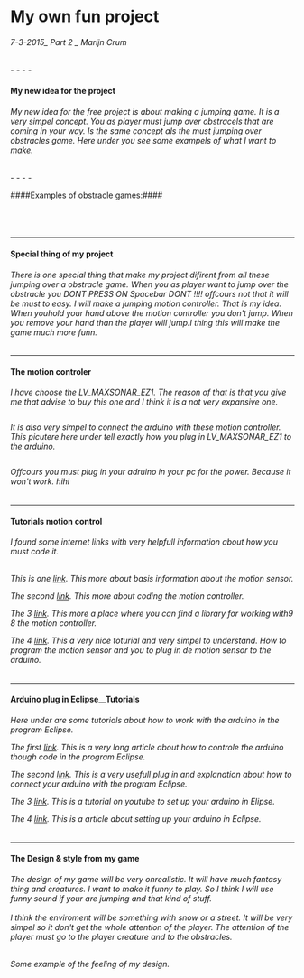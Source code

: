 <h1> My own fun project </h1>  
<h6> 7-3-2015_ Part 2 _ Marijn Crum </h6>
- - - -



#### My new idea for the project ####
<h6> My new idea for the free project is about making a jumping game. It is a very simpel concept. You as player must jump over obstracels that are coming in your way. Is the same concept als the must jumping over obstracles game. Here under you see some exampels of what I want to make.</h6>
- - - -

####Examples of obstracle games:####
<h6>

<a href="" rel="some text"><img src=http://www.trendalways.com/wp-content/uploads/2015/01/Untitled-14.jpg alt="" /></a>


<a href="" rel="some text"><img src=http://a5.mzstatic.com/us/r1000/086/Purple/ec/5d/e1/mzl.mdfydhdp.320x480-75.jpg alt="" /></a> </h6>

- - - -

#### Special thing of my project  ####

<h6> There is one special thing that make my project difirent from all these jumping over a obstracle game. When you as player want to jump over the obstracle you <i>  DONT PRESS ON Spacebar DONT !!!!</i> offcours not that it will be must to easy. I will make a jumping motion controller. That is my idea. When youhold your hand above the motion controller you don't jump. When you remove your hand than the player will jump.I thing this will make the game much more funn.
</h6>


- - - -
#### The motion controler
<h6>
I have choose the LV_MAXSONAR_EZ1. The reason of that is that you give me that advise to buy this one and I think it is a not very expansive one. 
<br>

<a href="" rel="some text"><img src=http://www.thanksbuyer.com/image/cache/data/sku-24929-0-156x122.jpg alt=""  /></a>
<br> 

It is also very simpel to connect the arduino with these motion controller. This picutere here under tell exactly how you plug in LV_MAXSONAR_EZ1 to the arduino. <br> 

<a href="" rel="some text"><img src=http://alcs.ch/wp-content/uploads/2012/01/LV-EZ0.png alt=""  /></a>
<br>

Offcours you must plug in your adruino in your pc for the power. Because it won't work. hihi

</h6> 



- - - -

#### Tutorials motion control ####

<h6>
I found some internet links with very helpfull information about how you must code it. 
<br><br>

This is one 
<a href="http://www.maxbotix.com/articles/085-pt2.htm#coding" rel="some text"> link</a>. This more about basis information about the motion sensor.
<br>

The second  <a href="http://playground.arduino.cc/Main/MaxSonar" rel="some text"> link</a>. This more about coding the motion controller.
<br>

The 3  <a href="https://github.com/Diaoul/arduino-Maxbotix"> link</a>. This more a place where you can find a library for working with9 8 the motion controller.
<br>

The 4  <a href="http://www.instructables.com/id/Getting-started-with-the-Maxbotix-sonar-sensor-q/#step4"> link</a>. This a very nice toturial and very simpel to understand. How to program the motion sensor and you to plug in de motion sensor to the arduino.
</h6>

- - - -

#### Arduino plug in Eclipse__Tutorials ####

<h6> Here under are some tutorials about how to work with the arduino in the program Eclipse.
<br> 

The first  <a href="http://playground.arduino.cc/Code/Eclipse" rel="some text"> link</a>. This is a very long article about how to controle the arduino though code in the program Eclipse.<br>

The second  <a href="https://github.com/jantje/arduino-eclipse-plugin" rel="some text"> link</a>. This is a very usefull plug in and explanation about how to connect your arduino with the program Eclipse.<br>

The 3   <a href="https://github.com/jantje/arduino-eclipse-plugin" rel="some text"> link</a>. This is a tutorial on youtube to set up your arduino in Elipse.<br>

The 4   <a href="http://horrorcoding.altervista.org/arduino-development-with-eclipse-a-step-by-step-tutorial-to-the-basic-setup/" rel="some text"> link</a>. This is a article about setting up your arduino in Eclipse.<br>
</h6>

- - - -

#### The Design & style from my game ####

<h6>
The design of my game will be very onrealistic. It will have much fantasy thing and creatures. I want to make it funny to play. So I think I will use funny sound if your are jumping and that kind of stuff. 
<br> <br>
I think the enviroment will be something with snow or a street. It will be very simpel so it don't get the whole attention of the player. The attention of the player must go to the player creature and to the obstracles. 
<br> <br>

Some example of the feeling of my design.
<a href="" rel="some text"><img src="Afbeeldingen//1.jpg" alt="" /></a>
<br>

<a href="" rel="some text"><img src="Afbeeldingen//2.png" alt="" /></a>
<br>

<a href="" rel="some text"><img src="Afbeeldingen//3.jpg" alt="" /></a>

<br>
<a href="" rel="some text"><img src="Afbeeldingen//4.jpg" alt="" /></a>

<br>
<a href="" rel="some text"><img src="Afbeeldingen//5.jpg" alt="" /></a>

<br>
<a href="" rel="some text"><img src="Afbeeldingen//6.png" alt="" /></a>

<br>
<a href="" rel="some text"><img src="Afbeeldingen//7.jpg" alt="" /></a>

</h6>
